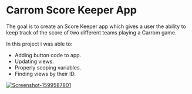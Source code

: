 # Carrom Score Keeper App

The goal is to create an Score Keeper app which gives a user the ability to keep track of the score of two different teams playing a Carrom game.

In this project i was able to:

- Adding button code to app.
- Updating views.
- Properly scoping variables.
- Finding views by their ID.

<a href="https://ibb.co/2dvPk26"><img src="https://i.ibb.co/Xt7pCB4/Screenshot-1599587801.png" alt="Screenshot-1599587801" border="0"></a><br /><a target='_blank' href='https://poetandpoem.com/friend'>
</a><br />
